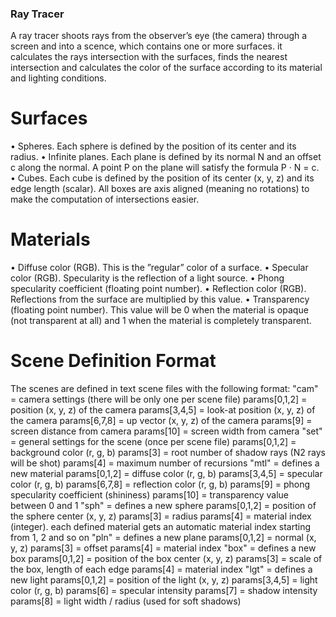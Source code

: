 ### Ray Tracer

A ray tracer shoots rays from the observer’s eye (the camera) through a screen and into a scence, which contains one or more surfaces.
it calculates the rays intersection with the surfaces, finds the nearest intersection and calculates the color of the surface according to its material and lighting conditions.

# Surfaces
• Spheres. Each sphere is defined by the position of its center and its radius.
• Infinite planes. Each plane is defined by its normal N and an offset c along the normal. A point P on the plane will satisfy the formula P · N = c.
• Cubes. Each cube is defined by the position of its center (x, y, z) and its edge length (scalar). All boxes are axis aligned (meaning no rotations) to make the computation of intersections easier.

# Materials
• Diffuse color (RGB). This is the ”regular” color of a surface. 
• Specular color (RGB). Specularity is the reflection of a light source.
• Phong specularity coefficient (floating point number).
• Reflection color (RGB). Reflections from the surface are multiplied by this value. 
• Transparency (floating point number). This value will be 0 when the material is opaque (not transparent at all) and 1 when the material is completely transparent.

# Scene Definition Format
The scenes are defined in text scene files with the following format:
"cam" = camera settings (there will be only one per scene file)
params[0,1,2] = position (x, y, z) of the camera
params[3,4,5] = look-at position (x, y, z) of the camera
params[6,7,8] = up vector (x, y, z) of the camera
params[9] = screen distance from camera
params[10] = screen width from camera
"set" = general settings for the scene (once per scene file)
params[0,1,2] = background color (r, g, b)
params[3] = root number of shadow rays (N2 rays will be shot)
params[4] = maximum number of recursions
"mtl" = defines a new material
params[0,1,2] = diffuse color (r, g, b)
params[3,4,5] = specular color (r, g, b)
params[6,7,8] = reflection color (r, g, b)
params[9] = phong specularity coefficient (shininess)
params[10] = transparency value between 0 and 1
"sph" = defines a new sphere
params[0,1,2] = position of the sphere center (x, y, z)
params[3] = radius
params[4] = material index (integer). each defined material gets an
automatic material index starting from 1, 2 and so on
"pln" = defines a new plane
params[0,1,2] = normal (x, y, z)
params[3] = offset
params[4] = material index
"box" = defines a new box
params[0,1,2] = position of the box center (x, y, z)
params[3] = scale of the box, length of each edge
params[4] = material index
"lgt" = defines a new light
params[0,1,2] = position of the light (x, y, z)
params[3,4,5] = light color (r, g, b)
params[6] = specular intensity
params[7] = shadow intensity
params[8] = light width / radius (used for soft shadows)


